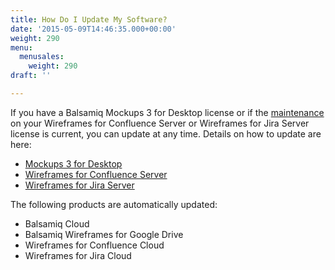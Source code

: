 ```yaml
---
title: How Do I Update My Software?
date: '2015-05-09T14:46:35.000+00:00'
weight: 290
menu:
  menusales:
    weight: 290
draft: ''

---
```


If you have a Balsamiq Mockups 3 for Desktop license or if the [maintenance](/sales/maintenance/) on your Wireframes for Confluence Server or Wireframes for Jira Server license is current, you can update at any time. Details on how to update are here:

*   [Mockups 3 for Desktop](https://docs.balsamiq.com/desktop/intro/#how-to-update)
*   [Wireframes for Confluence Server](https://docs.balsamiq.com/confluence/server/wireframes/admin-guide/#updating-instructions)
*   [Wireframes for Jira Server](https://docs.balsamiq.com/jira/server/wireframes/admin-guide/#updating-instructions)

The following products are automatically updated:

*   Balsamiq Cloud
*   Balsamiq Wireframes for Google Drive
*   Wireframes for Confluence Cloud
*   Wireframes for Jira Cloud
